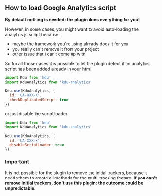 ## How to load Google Analytics script

**By default nothing is needed: the plugin does everything for you!**

However, in some cases, you might want to avoid auto-loading the analytics.js script because:
- maybe the framework you're using already does it for you
- you really can't remove it from your project
- other issue that I can't come up with

So for all those cases it is possible to let the plugin detect if an analytics script has been added already in your html

```js
import Kdu from 'kdu'
import KduAnalytics from 'kdu-analytics'

Kdu.use(KduAnalytics, {
  id: 'UA-XXX-X',
  checkDuplicatedScript: true
})
```

or just disable the script loader

```js
import Kdu from 'kdu'
import KduAnalytics from 'kdu-analytics'

Kdu.use(KduAnalytics, {
  id: 'UA-XXX-X',
  disableScriptLoader: true
})
```

### Important
It is not possible for the plugin to remove the initial trackers, because it needs them to create all methods for the multi-tracking feature.
**If you can't remove initial trackers, don't use this plugin: the outcome could be unpredictable.**

